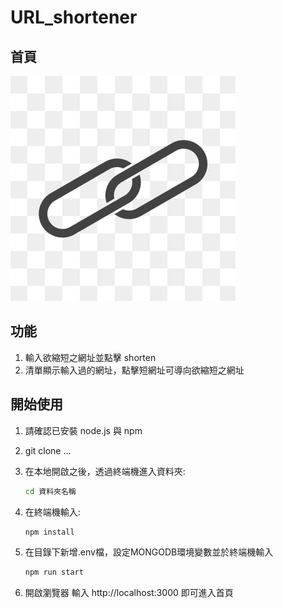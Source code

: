 # URL_shortener
## 首頁
![image](https://github.com/c240615/URL_shortener/blob/main/public/images/url.png)
## 功能
1. 輸入欲縮短之網址並點擊 shorten
2. 清單顯示輸入過的網址，點擊短網址可導向欲縮短之網址
## 開始使用
1. 請確認已安裝 node.js 與 npm
2. git clone ...
3. 在本地開啟之後，透過終端機進入資料夾:

   ```bash
   cd 資料夾名稱  
   ```

4. 在終端機輸入:  
   ```bash
   npm install   
   ```
5. 在目錄下新增.env檔，設定MONGODB環境變數並於終端機輸入
   ```bash
   npm run start   
   ```
5. 開啟瀏覽器 輸入 http://localhost:3000 即可進入首頁


